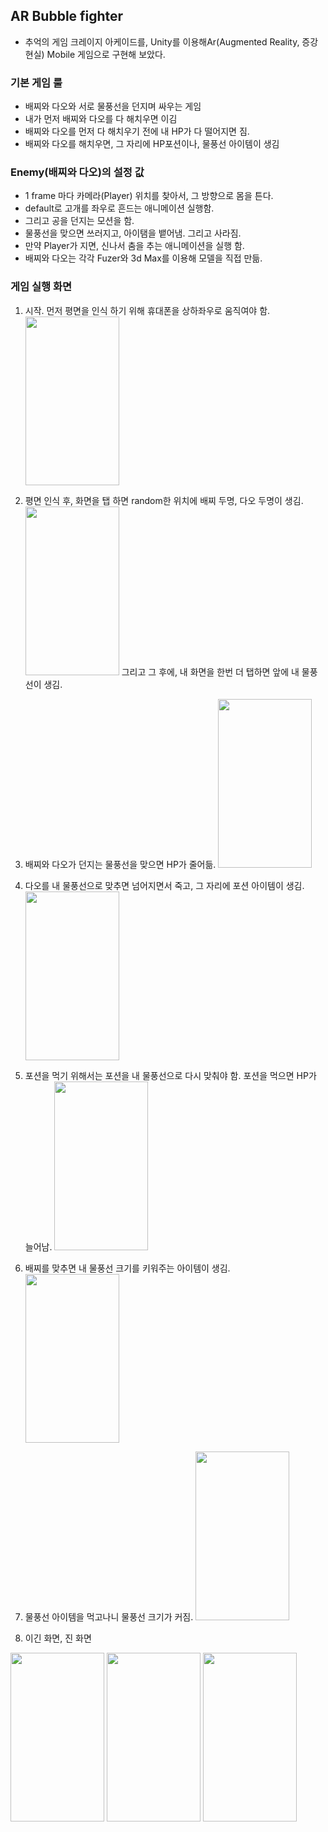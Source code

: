 ## AR Bubble fighter

- 추억의 게임 크레이지 아케이드를, Unity를 이용해Ar(Augmented Reality, 증강현실) Mobile 게임으로 구현해 보았다.

### 기본 게임 룰

- 배찌와 다오와 서로 물풍선을 던지며 싸우는 게임
- 내가 먼저 배찌와 다오를 다 해치우면 이김
- 배찌와 다오를 먼저 다 해치우기 전에 내 HP가 다 떨어지면 짐.
- 배찌와 다오를 해치우면, 그 자리에 HP포션이나, 물풍선 아이템이 생김

### Enemy(배찌와 다오)의 설정 값

- 1 frame 마다 카메라(Player) 위치를 찾아서, 그 방향으로 몸을 튼다.
- default로 고개를 좌우로 흔드는 애니메이션 실행함.
- 그리고 공을 던지는 모션을 함.
- 물풍선을 맞으면 쓰러지고, 아이탬을 뱉어냄. 그리고 사라짐.
- 만약 Player가 지면, 신나서 춤을 추는 애니메이션을 실행 함.
- 배찌와 다오는 각각 Fuzer와 3d Max를 이용해 모델을 직접 만듦.

### 게임 실행 화면

1. 시작. 먼저 평면을 인식 하기 위해 휴대폰을 상하좌우로 움직여야 함.  
   <img src="https://user-images.githubusercontent.com/5088280/91379602-07950d00-e85e-11ea-8bd3-7937b1f220db.jpeg" width="150" height="270">  

2. 평면 인식 후, 화면을 탭 하면 random한 위치에 배찌 두명, 다오 두명이 생김.
   <img src="https://user-images.githubusercontent.com/5088280/91379610-0a8ffd80-e85e-11ea-888d-1efa2609e43e.jpeg" width="150" height="270">
   그리고 그 후에, 내 화면을 한번 더 탭하면 앞에 내 물풍선이 생김.  

3. 배찌와 다오가 던지는 물풍선을 맞으면 HP가 줄어듦.
   <img src="https://user-images.githubusercontent.com/5088280/91379618-0c59c100-e85e-11ea-8ade-76f0142ff8f1.jpeg" width="150" height="270">  

4. 다오를 내 물풍선으로 맞추면 넘어지면서 죽고, 그 자리에 포션 아이템이 생김.
   <img src="https://user-images.githubusercontent.com/5088280/91379627-1085de80-e85e-11ea-8906-4f2291c8579b.jpeg" width="150" height="270">  

5. 포션을 먹기 위해서는 포션을 내 물풍선으로 다시 맞춰야 함. 포션을 먹으면 HP가 늘어남.
   <img src="https://user-images.githubusercontent.com/5088280/91379630-124fa200-e85e-11ea-805e-5623ca8eed3f.jpeg" width="150" height="270">  

6. 배찌를 맞추면 내 물풍선 크기를 키워주는 아이템이 생김.
   <img src="https://user-images.githubusercontent.com/5088280/91379632-14196580-e85e-11ea-9815-3b9be2be319e.jpeg" width="150" height="270">  

7. 물풍선 아이템을 먹고나니 물풍선 크기가 커짐.
   <img src="https://user-images.githubusercontent.com/5088280/91379633-154a9280-e85e-11ea-9b98-17e9bd76239e.jpeg" width="150" height="270">  

8. 이긴 화면, 진 화면

<img src="https://user-images.githubusercontent.com/5088280/91382893-bdb02500-e865-11ea-8fcb-a8f066418948.jpeg" width="150" height="270"> <img src="https://user-images.githubusercontent.com/5088280/91382884-b9840780-e865-11ea-9a17-ed2a6bb411b1.jpeg" width="150" height="270"> <img src="https://user-images.githubusercontent.com/5088280/91382890-bb4dcb00-e865-11ea-958d-5e32275cd0d3.jpeg" width="150" height="270">  
